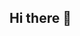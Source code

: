 ## Hi there 👋

<!--
**ZuhengHuang-2025/ZuhengHuang-2025** is a ✨ _special_ ✨ repository because its `README.md` (this file) appears on your GitHub profile.

Here are some ideas to get you started:

🔭 I’m currently working on mmWave robotic wireless communication.
🌱 I’m currently learning Telecommunication and I'm an MS EE student in NYU Tandon.
👯 I’m looking to collaborate on the project led by the Sundeep Rangan and Ali Rasteh. 
🤔 I’m looking for help with more research opportunities in robotic/self-drive or telecommunication-related.
💬 Ask me about the questions related to DSP, telecommunication or something else related.
📫 How to reach me: zh3187@nyu.edu
-->
